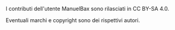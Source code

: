 I contributi dell'utente ManuelBax sono rilasciati in CC BY-SA 4.0.

Eventuali marchi e copyright sono dei rispettivi autori.
